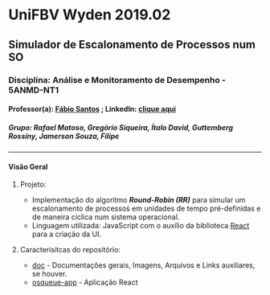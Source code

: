 # UniFBV Wyden 2019.02

## Simulador de Escalonamento de Processos num SO

### Disciplina: Análise e Monitoramento de Desempenho - 5ANMD-NT1

#### Professor(a): [Fábio Santos](https://github.com/minhas-aulas/) ; LinkedIn: [clique aqui](https://www.linkedin.com/in/f%C3%A1bio-santos-5a406831/)

##### Grupo: Rafael Matoso, Gregório Siqueira, Ítalo David, Guttemberg Rossiny, Jamerson Souza, Filipe

---

#### Visão Geral

1. Projeto:

   - Implementação do algoritmo **_Round-Robin (RR)_** para simular um escalonamento de processos em unidades de tempo pré-definidas e de maneira cíclica num sistema operacional.
   - Linguagem utilizada: JavaScript com o auxílio da biblioteca [React](https://pt-br.reactjs.org/) para a criação da UI.

2. Caracterísitcas do repositório:

   - [doc](https://github.com/rafamatoso/osqueue-unifbv/tree/master/doc) - Documentações gerais, Imagens, Arquivos e Links auxiliares, se houver.</br>
   - [osqueue-app](https://github.com/rafamatoso/osqueue-unifbv/tree/master/osqueue-app) - Aplicação React</br>
